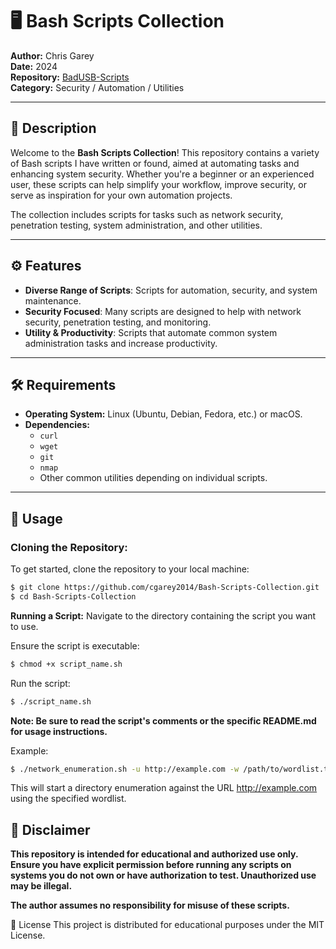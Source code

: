 # 🖥️ Bash Scripts Collection

**Author:** Chris Garey  
**Date:** 2024  
**Repository:** [BadUSB-Scripts](https://github.com/cgarey2014/BadUSB-Scripts)  
**Category:** Security / Automation / Utilities

---

## 📜 Description

Welcome to the **Bash Scripts Collection**! This repository contains a variety of Bash scripts I have written or found, aimed at automating tasks and enhancing system security. Whether you're a beginner or an experienced user, these scripts can help simplify your workflow, improve security, or serve as inspiration for your own automation projects.

The collection includes scripts for tasks such as network security, penetration testing, system administration, and other utilities.

---

## ⚙️ Features

- **Diverse Range of Scripts**: Scripts for automation, security, and system maintenance.
- **Security Focused**: Many scripts are designed to help with network security, penetration testing, and monitoring.
- **Utility & Productivity**: Scripts that automate common system administration tasks and increase productivity.

---

## 🛠️ Requirements

- **Operating System:** Linux (Ubuntu, Debian, Fedora, etc.) or macOS.
- **Dependencies:**
  - `curl`
  - `wget`
  - `git`
  - `nmap`
  - Other common utilities depending on individual scripts.

---

## 🧠 Usage

### **Cloning the Repository:**

To get started, clone the repository to your local machine:

```bash
$ git clone https://github.com/cgarey2014/Bash-Scripts-Collection.git
$ cd Bash-Scripts-Collection
```

**Running a Script:**
Navigate to the directory containing the script you want to use.

Ensure the script is executable:

```bash
$ chmod +x script_name.sh
```

Run the script:

```bash
$ ./script_name.sh
```

**Note: Be sure to read the script's comments or the specific README.md for usage instructions.**

Example:
```bash
$ ./network_enumeration.sh -u http://example.com -w /path/to/wordlist.txt
```

This will start a directory enumeration against the URL http://example.com using the specified wordlist.

## 🚨 Disclaimer
**This repository is intended for educational and authorized use only.**
**Ensure you have explicit permission before running any scripts on systems you do not own or have authorization to test. Unauthorized use may be illegal.**

**The author assumes no responsibility for misuse of these scripts.**

📌 License
This project is distributed for educational purposes under the MIT License.
